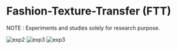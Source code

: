 # Fashion-Texture-Transfer (FTT)
NOTE : Experiments and studies solely for research purpose.

![exp2](https://github.com/anish9/Fashion-Transfer/blob/main/viz/res01.png)
![exp3](https://github.com/anish9/Fashion-Transfer/blob/main/viz/res3.png)
![exp3](https://github.com/anish9/Fashion-Transfer/blob/main/viz/res2.png)

